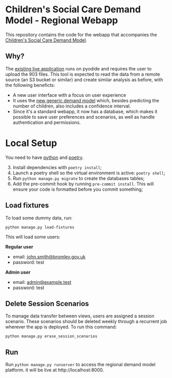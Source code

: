# Children's Social Care Demand Model - Regional Webapp

This repository contains the code for the webapp that accompanies the [Children's Social Care Demand Model](https://github.com/data-to-insight/cs-demand-model).

## Why?

The [existing live application](https://github.com/data-to-insight/cs-demand-model) runs on pyodide and requires the user to upload the 903 files. 
This tool is expected to read the data from a remote source (an S3 bucket or similar) and create similar analysis as before, with the following beneficts:

- A new user interface with a focus on user experience
- It uses the [new generic demand model](https://github.com/SocialFinanceDigitalLabs/demand-model) which, besides predicting the number of children, also includes a confidence interval.
- Since it's a standard webapp, it now has a database, which makes it possible to save user preferences and scenarios, as well as handle authentication and permissions.


# Local Setup
You need to have [python](https://www.python.org/) and [poetry](https://python-poetry).


3. Install dependencies with `poetry install`;
4. Launch a poetry shell so the virtual environment is active: `poetry shell`;
5. Run `python manage.py migrate` to create the databases tables;
6. Add the pre-commit hook by running `pre-commit install`. This will ensure your code is formatted before you commit something;

## Load fixtures
To load some dummy data, run:

```
python manage.py load-fixtures
```

This will load some users:

**Regular user**
- email: john.smith@bromley.gov.uk
- password: test

**Admin user**
- email: admin@example.test
- password: test


## Delete Session Scenarios

To manage data transfer between views, users are assigned a session scenario. These scenarios should be deleted weekly through a recurrent job wherever the app is deployed.
To run this command:

```
python manage.py erase_session_scenarios
```

## Run

Run `python manage.py runserver` to access the regional demand model platform. it will be live at http://localhost:8000.
